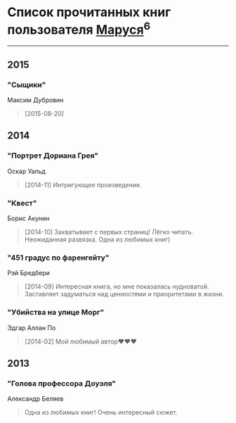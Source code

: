 # Список прочитанных книг пользователя [Маруся](http://vk.com/id216884277)<sup>6</sup>
---

## 2015

### "Сыщики"
Максим Дубровин
> [2015-08-20] 



## 2014

### "Портрет Дориана Грея"
Оскар Уальд
> [2014-11] Интригующее произведение.


### "Квест"
Борис Акунин
> [2014-10] Захватывает с первых страниц! Лёгко читать. Неожиданная развязка.
> Одна из любимых книг)


### "451 градус по фаренгейту"
Рэй Бредбери
> [2014-09] Интересная книга, но мне показалась нудноватой. 
> Заставляет задуматься над ценностями и приоритетами в жизни.


### "Убийства на улице Морг"
Эдгар Аллан По
> [2014-02] Мой любимый автор❤❤❤



## 2013

### "Голова профессора Доуэля"
Александр Беляев
> Одна из любимых книг! Очень интересный сюжет.



